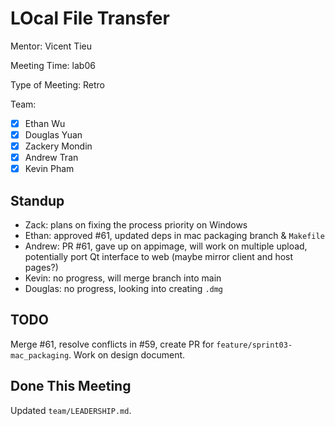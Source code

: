 # LOcal File Transfer #

Mentor: Vicent Tieu

Meeting Time: lab06

Type of Meeting: Retro

Team: 
- [x] Ethan Wu
- [x] Douglas Yuan 
- [x] Zackery Mondin
- [x] Andrew Tran 
- [x] Kevin Pham

## Standup ##
- Zack: plans on fixing the process priority on Windows
- Ethan: approved #61, updated deps in mac packaging branch & `Makefile`
- Andrew: PR #61, gave up on appimage, will work on multiple upload, potentially port Qt interface to web (maybe mirror client and host pages?)
- Kevin: no progress, will merge branch into main
- Douglas: no progress, looking into creating `.dmg`

## TODO ##
Merge #61, resolve conflicts in #59, create PR for `feature/sprint03-mac_packaging`. Work on design document.

## Done This Meeting ##
Updated `team/LEADERSHIP.md`.

